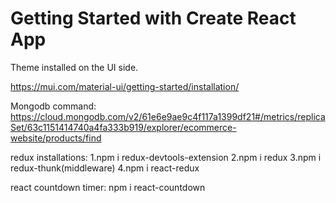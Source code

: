 # Getting Started with Create React App

Theme installed on the UI side.

https://mui.com/material-ui/getting-started/installation/

Mongodb command:
https://cloud.mongodb.com/v2/61e6e9ae9c4f117a1399df21#/metrics/replicaSet/63c1151414740a4fa333b919/explorer/ecommerce-website/products/find


redux installations:
1.npm i redux-devtools-extension
2.npm i redux
3.npm i redux-thunk(middleware)
4.npm i react-redux

react countdown timer:
npm i react-countdown
